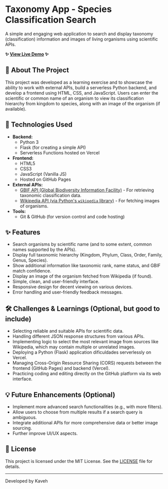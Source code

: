 # Taxonomy App - Species Classification Search

A simple and engaging web application to search and display taxonomy (classification) information and images of living organisms using scientific APIs.

**✨ [View Live Demo](https://mynameiskaveh.github.io/taxonomy-app/) ✨** 
<!-- !!! Make sure this is your correct GitHub Pages link !!! -->

## 🌟 About The Project

This project was developed as a learning exercise and to showcase the ability to work with external APIs, build a serverless Python backend, and develop a frontend using HTML, CSS, and JavaScript. Users can enter the scientific or common name of an organism to view its classification hierarchy from kingdom to species, along with an image of the organism (if available).

## 🚀 Technologies Used

*   **Backend:**
    *   Python 3
    *   Flask (for creating a simple API)
    *   Serverless Functions hosted on Vercel
*   **Frontend:**
    *   HTML5
    *   CSS3
    *   JavaScript (Vanilla JS)
    *   Hosted on GitHub Pages
*   **External APIs:**
    *   [GBIF API (Global Biodiversity Information Facility)](https://www.gbif.org/developer/summary) - For retrieving taxonomic classification data.
    *   [Wikipedia API (via Python's `wikipedia` library)](https://pypi.org/project/wikipedia/) - For fetching images of organisms.
*   **Tools:**
    *   Git & GitHub (for version control and code hosting)

## ✨ Features

*   Search organisms by scientific name (and to some extent, common names supported by the APIs).
*   Display full taxonomic hierarchy (Kingdom, Phylum, Class, Order, Family, Genus, Species).
*   Show additional information like taxonomic rank, name status, and GBIF match confidence.
*   Display an image of the organism fetched from Wikipedia (if found).
*   Simple, clean, and user-friendly interface.
*   Responsive design for decent viewing on various devices.
*   Error handling and user-friendly feedback messages.

## 🛠️ Challenges & Learnings (Optional, but good to include)

*   Selecting reliable and suitable APIs for scientific data.
*   Handling different JSON response structures from various APIs.
*   Implementing logic to select the most relevant image from sources like Wikipedia, which may contain multiple or unrelated images.
*   Deploying a Python (Flask) application dificuldades serverlessly on Vercel.
*   Managing Cross-Origin Resource Sharing (CORS) requests between the frontend (GitHub Pages) and backend (Vercel).
*   Practicing coding and editing directly on the GitHub platform via its web interface.

## 💡 Future Enhancements (Optional)

*   Implement more advanced search functionalities (e.g., with more filters).
*   Allow users to choose from multiple results if a search query is ambiguous.
*   Integrate additional APIs for more comprehensive data or better image sourcing.
*   Further improve UI/UX aspects.

## 📝 License

This project is licensed under the MIT License. See the [LICENSE](LICENSE) file for details.
<!-- If you added a LICENSE.md file, this link will work. Otherwise, remove this line or just state "MIT License". -->

---

Developed by Kaveh
<!-- You can link to your GitHub profile here -->
